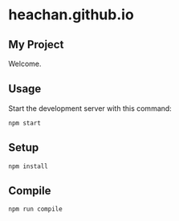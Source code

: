 # heachan.github.io

My Project
---
 
Welcome.
 
Usage
---
 
Start the development server with this command:
 
```
npm start
``` 
 
Setup
---
 
```
npm install
```
 
 
 
Compile
---
 
```
npm run compile
```
